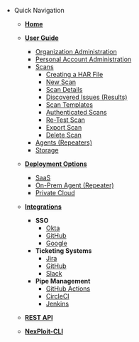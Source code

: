 - Quick Navigation
  - [**Home**](/ "Documentation Home")

  - [**User Guide**](user-guide/overview.md "Overview")
    - [Organization Administration](user-guide/organization-administration/details-and-policies.md)
    - [Personal Account Administration](user-guide/personal-account-administration/details-and-settings.md)
    - [Scans](user-guide/scans/overview.md)
      - [Creating a HAR File](user-guide/scans/creating-HAR-file.md)
      - [New Scan](user-guide/scans/new-scan.md)
      - [Scan Details](user-guide/scans/scan-details.md)
      - [Discovered Issues (Results)](user-guide/scans/issues/overview.md)
      - [Scan Templates](user-guide/scans/templates/overview.md)
      - [Authenticated Scans](user-guide/scans/authenticated-scans.md)
      - [Re-Test Scan](user-guide/scans/re-test-scan.md)
      - [Export Scan](user-guide/scans/export-scan.md)
      - [Delete Scan](user-guide/scans/delete-scan.md)
    - [Agents (Repeaters)](user-guide/agents/overview.md)
    <!-- - [Analysis](user-guide/analysis/overview.md) -->
    - [Storage](user-guide/storage/overview.md)
    <!-- - [Activity Log](user-guide/activity-log/overview.md) -->
  
  - [**Deployment Options**](deployment/overview.md)
    - [SaaS](deployment/saas.md)
    - [On-Prem Agent (Repeater)](deployment/repeater.md)
    - [Private Cloud](deployment/private-cloud.md)

  - [**Integrations**](integrations/overview.md)
    - **SSO**
      - [Okta](integrations/okta/okta-integration.md)
      - [GitHub](integrations/github/github-sso-integration.md)
      - [Google](integrations/google/google-sso-integration.md)
    - **Ticketing Systems**
      - [Jira](integrations/jira/jira-integration.md)
      - [GitHub](integrations/github/github-issues-integration.md)
      - [Slack](integrations/slack/slack-integration.md)
      <!-- - [Bamboo](integrations/bamboo/connect-account.md) -->
    - **Pipe Management**
      - [GitHub Actions](integrations/github-actions/github-actions-integration.md)
      - [CircleCI](integrations/circleci/circleci-integration.md)
      - [Jenkins](integrations/jenkins/jenkins-integration.md)
      <!-- - [Travis CI](integrations/travis-ci/connect-account.md) -->
      <!-- - [ServiceNow](integrations/servicenow/connect-account.md) -->
      <!-- - [TeamCity](integrations/teamcity/connect-account.md) -->
      <!-- - [Azure DevOps](integrations/github/connect-account.md) -->
    <!-- - QA Automation -->
    <!-- - Misc -->
  
  - [**REST API**](api-guide/overview.md)
  
  - [**NexPloit-CLI**](nexploit-cli/overview.md)
  
